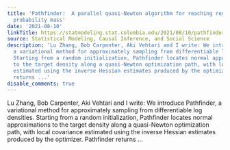 ```yaml
---
title: 'Pathfinder:  A parallel quasi-Newton algorithm for reaching regions of high
  probability mass'
date: '2021-08-10'
linkTitle: https://statmodeling.stat.columbia.edu/2021/08/10/pathfinder-a-parallel-quasi-newton-algorithm-for-reaching-regions-of-high-probability-mass/
source: Statistical Modeling, Causal Inference, and Social Science
description: 'Lu Zhang, Bob Carpenter, Aki Vehtari and I write: We introduce Pathfinder,
  a variational method for approximately sampling from differentiable log densities.
  Starting from a random initialization, Pathfinder locates normal approximations
  to the target density along a quasi-Newton optimization path, with local covariance
  estimated using the inverse Hessian estimates produced by the optimizer. Pathfinder
  returns ...'
disable_comments: true
---
```

Lu Zhang, Bob Carpenter, Aki Vehtari and I write: We introduce Pathfinder, a variational method for approximately sampling from differentiable log densities. Starting from a random initialization, Pathfinder locates normal approximations to the target density along a quasi-Newton optimization path, with local covariance estimated using the inverse Hessian estimates produced by the optimizer. Pathfinder returns ...